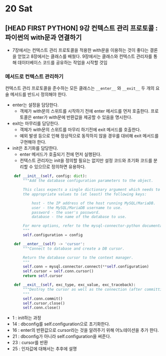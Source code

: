 # 20 Sat

## \[HEAD FIRST PYTHON\] 9강 컨텍스트 관리 프로토콜 : 파이썬의 with문과 연결하기 <a id="sql"></a>

* 7장에서는 컨텍스트 관리 프로토콜을 적용한 with문을 이용하는 것이 좋다는 결론을 얻었고 8장에서는 클래스를 배웠다. 9장에서는 클래스와 컨텍스트 관리자를 통해 데이터베이스 코드를 공유하는 작업을 시작할 것임

### 메서드로 컨텍스트 관리하기

컨텍스트 관리 프로토콜을 준수하는 모든 클래스는 `__enter__` 와 `__exit__` 두 개의 요술 메서드를 반드시 정의해야 한다.

* enter는 설정을 담당한다.
  * 객체가 with문의 스위트를 시작하기 전에 enter 메서드를 먼저 호출한다. 프로토콜은 enter가 with문에 반환값을 제공할 수 있음을 명시한다.
* exit는 마무리를 담당한다.
  * 객체가 with문의 스위트를 마무리 하기전에 exit 메서드를 호출한다.
  * 예외 발생 등으로 인해 정상적으로 동작하지 않을 경우를 대비해 exit 메서드를 구현해야 한다.
* init은 초기화를 담당한다.
  * enter 메서드가 호출되기 전에 먼저 실행된다.
  * 컨텍스트 관리자는 init을 정의할 필요는 없지만 설정 코드와 초기화 코드를 분리할 수 있으므로 정의하면 유용하다.

```python
    def __init__(self, config: dict):
        """Add the database configuration parameters to the object.

        This class expects a single dictionary argument which needs to assign
        the appropriate values to (at least) the following keys:

            host - the IP address of the host running MySQL/MariaDB.
            user - the MySQL/MariaDB username to use.
            password - the user's password.
            database - the name of the database to use.

        For more options, refer to the mysql-connector-python documentation.
        """
        self.configuration = config

    def __enter__(self) -> 'cursor':
        """Connect to database and create a DB cursor.

        Return the database cursor to the context manager.
        """
        self.conn = mysql.connector.connect(**self.configuration)
        self.cursor = self.conn.cursor()
        return self.cursor

    def __exit__(self, exc_type, exc_value, exc_traceback):
        """Destroy the cursor as well as the connection (after committing).
        """
        self.conn.commit()
        self.cursor.close()
        self.conn.close()
```

* 1 : init하는 과정
* 14 : dbconfig를 self.configuration으로 초기화한다.
* 16 : enter의 반환값으로 cursor라는 것을 알려주기 위해 어노테이션을 추가 한다.
* 21 : dbconfig가 아니라 self.configuration을 써준다.
* 23 : cursor를 반환
* 25 : 인자값에 대해서는 추후에 설명



